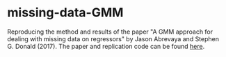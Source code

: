 # missing-data-GMM

Reproducing the method and results of the paper "A GMM approach for dealing with missing
data on regressors" by Jason Abrevaya and Stephen G. Donald (2017). The paper and
replication code can be found
[here](https://direct.mit.edu/rest/article/99/4/657/58390/A-GMM-Approach-for-Dealing-with-Missing-Data-on).

